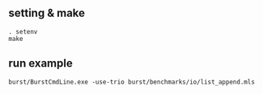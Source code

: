 
## setting & make
```
. setenv
make
```


## run example
```
burst/BurstCmdLine.exe -use-trio burst/benchmarks/io/list_append.mls
```
